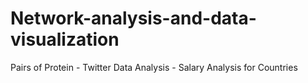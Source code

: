 # Network-analysis-and-data-visualization
Pairs of Protein - Twitter Data Analysis - Salary Analysis for Countries

